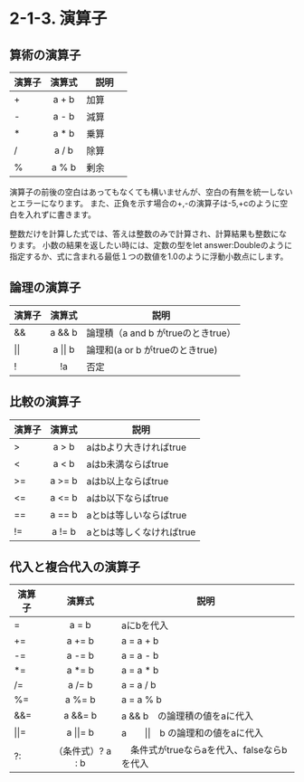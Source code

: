 # 2-1-3. 演算子

## 算術の演算子

| 演算子       | 演算式           | 説明                 |
| --------------- |:---------------:| -------------------- |
| + | a + b | 加算 |
| - | a - b | 減算 |
| * | a * b | 乗算 |
| / | a / b | 除算 |
| % | a % b | 剰余　　|

演算子の前後の空白はあってもなくても構いませんが、空白の有無を統一しないとエラーになります。
また、正負を示す場合の+,-の演算子は-5,+cのように空白を入れずに書きます。

整数だけを計算した式では、答えは整数のみで計算され、計算結果も整数になります。
小数の結果を返したい時には、定数の型をlet answer:Doubleのように指定するか、式に含まれる最低１つの数値を1.0のように浮動小数点にします。


## 論理の演算子

| 演算子       | 演算式           | 説明                 |
| --------------- |:---------------:| -------------------- |
| && | a && b | 論理積（a and b がtrueのときtrue） |
| \|\| | a \|\| b | 論理和(a or b がtrueのときtrue) |
| ! | !a | 否定|

## 比較の演算子

| 演算子       | 演算式           | 説明                 |
| --------------- |:---------------:| -------------------- |
| > | a > b | aはbより大きければtrue |
| < | a < b | aはb未満ならばtrue |
| >= | a >= b | aはb以上ならばtrue |
| <= | a <= b | aはb以下ならばtrue |
| == | a == b | aとbは等しいならばtrue |
| != | a != b | aとbは等しくなければtrue |

## 代入と複合代入の演算子

| 演算子       | 演算式           | 説明                 |
| --------------- |:---------------:| -------------------- |
| = | a = b | aにbを代入 |
| += | a += b | a = a + b |
| -= | a -= b | a = a - b |
| *= | a *= b | a = a * b |
| /= | a /= b | a = a / b |
| %= | a %= b | a = a % b |
| &&= | a &&= b | a && b　の論理積の値をaに代入 |
| \|\|= | a \|\|= b | a　　\|\|　b の論理和の値をaに代入|
| ?: |　（条件式）? a : b |　条件式がtrueならaを代入、falseならbを代入　|



